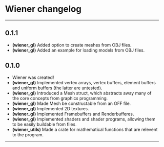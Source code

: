 # Wiener changelog

---

## 0.1.1
- **(wiener_gl)** Added option to create meshes from OBJ files.
- **(wiener_gl)** Added an example for loading models from OBJ files.

## 0.1.0
- Wiener was created!
- **(wiener_gl)** Implemented vertex arrays, vertex buffers, element buffers and uniform buffers (the latter are untested).
- **(wiener_gl)** Introduced a Mesh struct, which abstracts away many of the core concepts from graphics programming.
- **(wiener_gl)** Made Mesh be constructable from an OFF file.
- **(wiener_gl)** Implemented 2D textures.
- **(wiener_gl)** Implemented Framebuffers and Renderbufferes.
- **(wiener_gl)** Implemented shaders and shader programs, allowing them to be easily buildable from files.
- **(wiener_utils)** Made a crate for mathematical functions that are relevent to the program.

---
